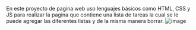 En este proyecto de pagina web uso lenguajes básicos como HTML, CSS y JS para realizar la pagina 
que contiene una lista de tareas la cual se le puede agregar las diferentes listas y de la misma manera borrar.
![image](https://github.com/JoanDaniel18/Proyecto-10_Pagina_Lista_de_Tareas/assets/71899829/f47cb403-09cc-4ee5-b88a-3a208f823b02)
